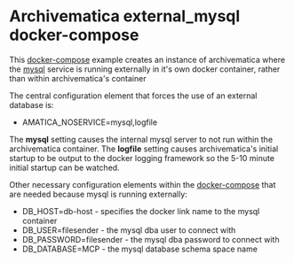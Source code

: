 # Archivematica external_mysql docker-compose

This  [docker-compose](https://github.com/ualibraries/archivematica/blob/master/compose/external_mysql/docker-compose.yml) example creates an instance of archivematica where the [mysql](https://hub.docker.com/_/mysql/) service is running externally in it's own docker container, rather than within archivematica's container

The central configuration element that forces the use of an external database is:

* AMATICA_NOSERVICE=mysql,logfile

The **mysql** setting causes the internal mysql server to not run within the archivematica container. The **logfile** setting causes archivematica's initial startup to be output to the docker logging framework so the 5-10 minute initial startup can be watched.

Other necessary configuration elements within the [docker-compose](https://github.com/ualibraries/archivematica/blob/master/compose/external_mysql/docker-compose.yml) that are needed because mysql is running externally:

* DB_HOST=db-host - specifies the docker link name to the mysql container
* DB_USER=filesender -  the mysql dba user to connect with
* DB_PASSWORD=filesender - the mysql dba password to connect with
* DB_DATABASE=MCP - the mysql database schema space name

